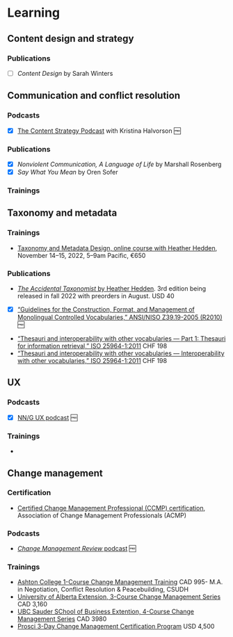 # Learning

## Content design and strategy

### Publications

- [ ] _Content Design_ by Sarah Winters

## Communication and conflict resolution

### Podcasts

- [x] [The Content Strategy Podcast](https://www.contentstrategy.com/episodes) with Kristina Halvorson 🆓

### Publications

- [x] _Nonviolent Communication, A Language of Life_ by Marshall Rosenberg
- [x] _Say What You Mean_ by Oren Sofer 

### Trainings

## Taxonomy and metadata

### Trainings

- [Taxonomy and Metadata Design, online course with Heather Hedden](https://technologytransfer.it/events-mec/taxonomy-and-metadata-design-2/), November 14–15, 2022, 5–9am Pacific, €650

### Publications

- [_The Accidental Taxonomist_ by Heather Hedden](http://www.hedden-information.com/accidental-taxonomist/). 3rd edition being released in fall 2022 with preorders in August. USD 40
- [x] [“Guidelines for the Construction, Format, and Management of Monolingual Controlled Vocabularies,” ANSI/NISO Z39.19-2005 (R2010)](https://www.niso.org/publications/ansiniso-z3919-2005-r2010) 🆓
- [“Thesauri and interoperability with other vocabularies — Part 1: Thesauri for information retrieval,” ISO 25964-1:2011](https://www.iso.org/standard/53657.html) CHF 198
- [“Thesauri and interoperability with other vocabularies — Interoperability with other vocabularies,” ISO 25964-1:2011](https://www.iso.org/standard/53657.html) CHF 198

## UX

### Podcasts

- [x] [NN/G UX podcast](https://podcasts.apple.com/us/podcast/nn-g-ux-podcast/id1527196035) 🆓

### Trainings

- 

## Change management

### Certification

- [Certified Change Management Professional (CCMP) certification](https://www.acmpglobal.org/page/ccmp), Association of Change Management Professionals (ACMP)

### Podcasts

- [_Change Management Review_ podcast](https://podcasts.apple.com/us/podcast/change-management-review-podcast/id1147293346) 🆓

### Trainings

- [Ashton College 1-Course Change Management Training](https://www.ashtoncollege.ca/programs/change-management/) CAD 995- M.A. in Negotiation, Conflict Resolution & Peacebuilding, CSUDH
- [University of Alberta Extension, 3-Course Change Management Series](https://ext.ualberta.ca/enroll/change-management) CAD 3,160
- [UBC Sauder SChool of Business Extention, 4-Course Change Management Series](https://continuingstudies.sauder.ubc.ca/change-management) CAD 3980
- [Prosci 3-Day Change Management Certification Program](https://www.prosci.com/solutions/training-programs/change-management-certification-program?hsLang=en-us) USD 4,500
